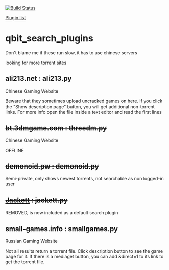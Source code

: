 [![Build Status](https://travis-ci.com/hannsen/qbittorrent_search_plugins.svg?branch=master)](https://travis-ci.com/hannsen/qbittorrent_search_plugins)


[Plugin list](https://github.com/qbittorrent/search-plugins/wiki/Unofficial-search-plugins)

# qbit_search_plugins
Don't blame me if these run slow, it has to use chinese servers

looking for more torrent sites

## ali213.net : ali213.py
  Chinese Gaming Website

  Beware that they sometimes upload uncracked games on here.
  If you click the "Show description page" button, you will get additional non-torrent links.
  For more info open the file inside a text editor and read the first lines

## ~~bt.3dmgame.com : threedm.py~~
  Chinese Gaming Website

  OFFLINE

## ~~demonoid.pw : demonoid.py~~
  
  Semi-private, only shows newest torrents, not searchable as non logged-in user

## ~~[Jackett](https://github.com/Jackett/Jackett) : jackett.py~~
  REMOVED, is now included as a default search plugin

## small-games.info : smallgames.py
  Russian Gaming Website
  
  Not all results return a torrent file.
  Click description button to see the game page for it.
  If there is a mediaget button, you can add &direct=1
  to its link to get the torrent file.
